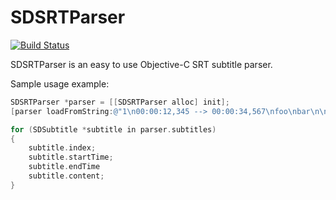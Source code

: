 SDSRTParser
===========

[![Build Status](https://travis-ci.org/rs/SDSRTParser.png?branch=master)](https://travis-ci.org/rs/SDSRTParser)

SDSRTParser is an easy to use Objective-C SRT subtitle parser.

Sample usage example:

```objective-c
SDSRTParser *parser = [[SDSRTParser alloc] init];
[parser loadFromString:@"1\n00:00:12,345 --> 00:00:34,567\nfoo\nbar\n\n..."];

for (SDSubtitle *subtitle in parser.subtitles)
{
    subtitle.index;
    subtitle.startTime;
    subtitle.endTime
    subtitle.content;
}
```
